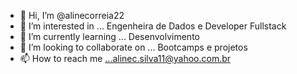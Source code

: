 - 👋 Hi, I’m @alinecorreia22
- 👀 I’m interested in ... Engenheira de Dados e Developer Fullstack
- 🌱 I’m currently learning ... Desenvolvimento 
- 💞️ I’m looking to collaborate on ... Bootcamps e projetos
- 📫 How to reach me ...alinec.silva11@yahoo.com.br

<!---
alinecorreia22/alinecorreia22 is a ✨ special ✨ repository because its `README.md` (this file) appears on your GitHub profile.
You can click the Preview link to take a look at your changes.
--->

